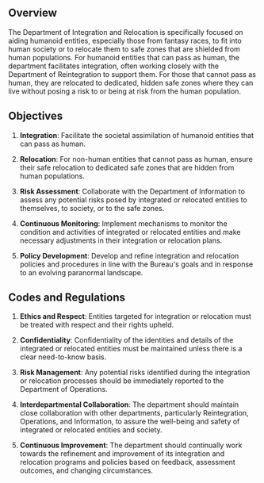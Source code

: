 
## Overview
The Department of Integration and Relocation is specifically focused on aiding humanoid entities, especially those from fantasy races, to fit into human society or to relocate them to safe zones that are shielded from human populations. For humanoid entities that can pass as human, the department facilitates integration, often working closely with the Department of Reintegration to support them. For those that cannot pass as human, they are relocated to dedicated, hidden safe zones where they can live without posing a risk to or being at risk from the human population.

## Objectives

1. **Integration**: Facilitate the societal assimilation of humanoid entities that can pass as human.

2. **Relocation**: For non-human entities that cannot pass as human, ensure their safe relocation to dedicated safe zones that are hidden from human populations.

3. **Risk Assessment**: Collaborate with the Department of Information to assess any potential risks posed by integrated or relocated entities to themselves, to society, or to the safe zones.

4. **Continuous Monitoring**: Implement mechanisms to monitor the condition and activities of integrated or relocated entities and make necessary adjustments in their integration or relocation plans.

5. **Policy Development**: Develop and refine integration and relocation policies and procedures in line with the Bureau's goals and in response to an evolving paranormal landscape.

## Codes and Regulations

1. **Ethics and Respect**: Entities targeted for integration or relocation must be treated with respect and their rights upheld.

2. **Confidentiality**: Confidentiality of the identities and details of the integrated or relocated entities must be maintained unless there is a clear need-to-know basis.

3. **Risk Management**: Any potential risks identified during the integration or relocation processes should be immediately reported to the Department of Operations.

4. **Interdepartmental Collaboration**: The department should maintain close collaboration with other departments, particularly Reintegration, Operations, and Information, to assure the well-being and safety of integrated or relocated entities and society.

5. **Continuous Improvement**: The department should continually work towards the refinement and improvement of its integration and relocation programs and policies based on feedback, assessment outcomes, and changing circumstances.